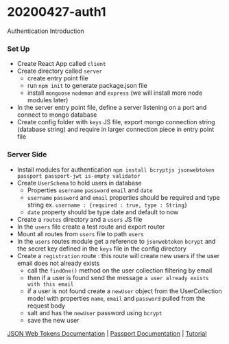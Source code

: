 # 20200427-auth1
Authentication Introduction

### Set Up
- Create React App called `client`
- Create directory called `server`
    - create entry point file
    - run `npm init` to generate package.json file
    - install `mongoose` `nodemon` and `express` (we will install more node modules later)
- In the server entry point file, define a server listening on a port and connect to mongo database
- Create config folder with `keys` JS file, export mongo connection string (database string) and require in larger connection piece in entry point file

### Server Side
- Install modules for authentication `npm install bcryptjs jsonwebtoken passport passport-jwt is-empty validator`
- Create `UserSchema` to hold users in database
    - Properties `username` `password` `email` and `date`
    - `username` `password` and  `email` properties should be required and type string ex. `username : {required : true, type : String}`
    - `date` property should be type date and default to now
- Create a `routes` directory and a `users` JS file
- In the `users` file create a test route and export router
- Mount all routes from `users` file to path `users`
- In the `users` routes module get a reference to `jsonwebtoken` `bcrypt` and the secret key defined in the `keys` file in the config directory 
- Create a `registration` route : this route will create new users if the user email does not already exists
    - call the `findOne()` method on the user collection filtering by email
    - then if a user is found send the message `a user already exists with this email`
    - if a user is not found create a `newUser` object from the UserCollection model with properties `name`, `email` and `password` pulled from the request body
    - salt and has the `newUser` password using `bcrypt`
    - save the new user


[JSON Web Tokens Documentation](https://jwt.io/) | [Passport Documentation](http://www.passportjs.org/packages/passport-jwt/) | [Tutorial](https://blog.bitsrc.io/build-a-login-auth-app-with-mern-stack-part-1-c405048e3669)
